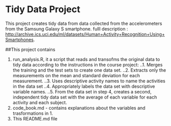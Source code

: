 # Tidy Data Project

This project creates tidy data from  data collected from the accelerometers from the Samsung Galaxy S smartphone.
fulll description : http://archive.ics.uci.edu/ml/datasets/Human+Activity+Recognition+Using+Smartphones.

##This project contains
1. run_analysis.R, it a script that reads and transofms the original data to tidy data according to the instructions in the course project:
..1. Merges the training and the test sets to create one data set.
..2. Extracts only the measurements on the mean and standard deviation for each measurement.
..3. Uses descriptive activity names to name the activities in the data set
..4. Appropriately labels the data set with descriptive variable names.
..5. From the data set in step 4, creates a second, independent tidy data set with the average of each variable for each activity and each subject.
2. code_book.md - contains explanations about the variables and trasformations in 1.
3. This README.md file 
